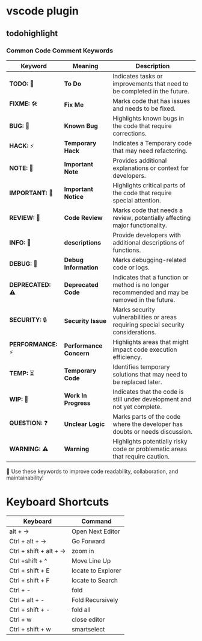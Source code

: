 # vscode plugin

## todohighlight

### Common Code Comment Keywords  

| Keyword      | Meaning | Description |
|-------------|---------|-------------|
| **TODO:** 📌 | **To Do** | Indicates tasks or improvements that need to be completed in the future. |
| **FIXME:** 🛠️ | **Fix Me** | Marks code that has issues and needs to be fixed. |
| **BUG:** 🐞 | **Known Bug** | Highlights known bugs in the code that require corrections. |
| **HACK:** ⚡ | **Temporary Hack** | Indicates a Temporary code that may need refactoring. |
| **NOTE:** 📝 | **Important Note** | Provides additional explanations or context for developers. |
| **IMPORTANT:** 🚨 | **Important Notice** | Highlights critical parts of the code that require special attention. |
| **REVIEW:** 👀 | **Code Review** | Marks code that needs a review, potentially affecting major functionality. |
| **INFO:** 🔹 | **descriptions** | Provide developers with additional descriptions of functions. |
| **DEBUG:** 🐛 | **Debug Information** | Marks debugging-related code or logs. |
| **DEPRECATED:** ⚠️ | **Deprecated Code** | Indicates that a function or method is no longer recommended and may be removed in the future. |
| **SECURITY:** 🔒 | **Security Issue** | Marks security vulnerabilities or areas requiring special security considerations. |
| **PERFORMANCE:** ⚡ | **Performance Concern** | Highlights areas that might impact code execution efficiency. |
| **TEMP:** ⏳ | **Temporary Code** | Identifies temporary solutions that may need to be replaced later. |
| **WIP:** 🚧 | **Work In Progress** | Indicates that the code is still under development and not yet complete. |
| **QUESTION:** ❓ | **Unclear Logic** | Marks parts of the code where the developer has doubts or needs discussion. |
| **WARNING:** ⚠️ | **Warning** | Highlights potentially risky code or problematic areas that require caution. |

🚀 Use these keywords to improve code readability, collaboration, and maintainability!



# Keyboard Shortcuts
| Keyboard      | Command |
|------------|----------|
| alt + -> | Open Next Editor |
| Ctrl + alt + -> | Go Forward |
| Ctrl + shift + alt + -> | zoom in |
| Ctrl +shift + ^ | Move Line Up |
| Ctrl + shift + E | locate to Explorer |
| Ctrl + shift + F | locate to Search |
| Ctrl + - | fold |
| Ctrl + alt + - | Fold Recursively |
| Ctrl + shift + - | fold all |
| Ctrl + w | close editor |
| Ctrl + shift + w | smartselect |




